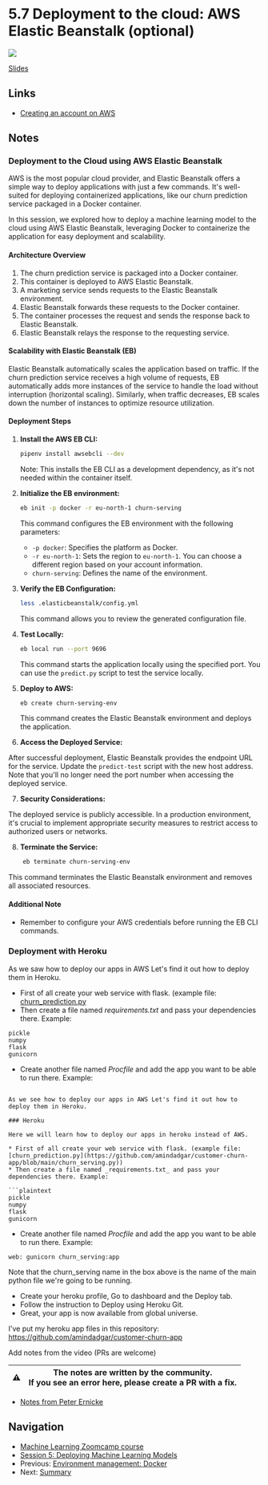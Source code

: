 # 5.7 Deployment to the cloud: AWS Elastic Beanstalk (optional)

<a href="https://www.youtube.com/watch?v=HGPJ4ekhcLg&list=PL3MmuxUbc_hIhxl5Ji8t4O6lPAOpHaCLR"><img src="images/thumbnail-5-07.jpg"></a>

[Slides](https://www.slideshare.net/AlexeyGrigorev/ml-zoomcamp-5-model-deployment)

## Links

* [Creating an account on AWS](https://mlbookcamp.com/article/aws)

## Notes

### Deployment to the Cloud using AWS Elastic Beanstalk
AWS is the most popular cloud provider, and Elastic Beanstalk offers a simple way to deploy applications with just a few commands. It's well-suited for deploying containerized applications, like our churn prediction service packaged in a Docker container.

In this session, we explored how to deploy a machine learning model to the cloud using AWS Elastic Beanstalk, leveraging Docker to containerize the application for easy deployment and scalability.

#### Architecture Overview
1.  The churn prediction service is packaged into a Docker container.
2.  This container is deployed to AWS Elastic Beanstalk.
3.  A marketing service sends requests to the Elastic Beanstalk environment.
4.  Elastic Beanstalk forwards these requests to the Docker container.
5.  The container processes the request and sends the response back to Elastic Beanstalk.
6.  Elastic Beanstalk relays the response to the requesting service.

#### Scalability with Elastic Beanstalk (EB)
Elastic Beanstalk automatically scales the application based on traffic. If the churn prediction service receives a high volume of requests, EB automatically adds more instances of the service to handle the load without interruption (horizontal scaling). Similarly, when traffic decreases, EB scales down the number of instances to optimize resource utilization.

#### Deployment Steps
1.  **Install the AWS EB CLI:**

    ```bash
    pipenv install awsebcli --dev
    ```
    Note: This installs the EB CLI as a development dependency, as it's not needed within the container itself.
    
2.  **Initialize the EB environment:**
    ```bash
    eb init -p docker -r eu-north-1 churn-serving
    ```
    This command configures the EB environment with the following parameters:
    *   `-p docker`: Specifies the platform as Docker.
    *   `-r eu-north-1`: Sets the region to `eu-north-1`. You can choose a different region based on your account information.
    *   `churn-serving`: Defines the name of the environment.
      
3.  **Verify the EB Configuration:**
    ```bash
    less .elasticbeanstalk/config.yml
    ```
    This command allows you to review the generated configuration file.
    
4.  **Test Locally:**
   
    ```bash
    eb local run --port 9696
    ```
    This command starts the application locally using the specified port. You can use the `predict.py` script to test the service locally.
    
5.  **Deploy to AWS:**
    ```bash
    eb create churn-serving-env
    ```
    This command creates the Elastic Beanstalk environment and deploys the application.
    
6.  **Access the Deployed Service:**

After successful deployment, Elastic Beanstalk provides the endpoint URL for the service. Update the `predict-test` script with the new host address. Note that you'll no longer need the port number when accessing the deployed service.

7.  **Security Considerations:**

The deployed service is publicly accessible. In a production environment, it's crucial to implement appropriate security measures to restrict access to authorized users or networks.

8.  **Terminate the Service:**

```bash
    eb terminate churn-serving-env
```
This command terminates the Elastic Beanstalk environment and removes all associated resources.

#### Additional Note
*   Remember to configure your AWS credentials before running the EB CLI commands.

### Deployment with Heroku
As we saw how to deploy our apps in AWS Let's find it out how to deploy them in Heroku.

- First of all create your web service with flask. (example file: [churn_prediction.py](https://github.com/amindadgar/customer-churn-app/blob/main/churn_serving.py)
- Then create a file named _requirements.txt_ and pass your dependencies there. Example:
 ```
 pickle
 numpy
 flask
 gunicorn
  ```
- Create another file named _Procfile_ and add the app you want to be able to run there. Example:
 ```

As we see how to deploy our apps in AWS Let's find it out how to deploy them in Heroku.

### Heroku

Here we will learn how to deploy our apps in heroku instead of AWS.

* First of all create your web service with flask. (example file: [churn_prediction.py](https://github.com/amindadgar/customer-churn-app/blob/main/churn_serving.py))
* Then create a file named _requirements.txt_ and pass your dependencies there. Example:

```plaintext
pickle
numpy
flask
gunicorn
```

* Create another file named _Procfile_ and add the app you want to be able to run there. Example:

```plaintext
web: gunicorn churn_serving:app
```

Note that the churn_serving name in the box above is the name of the main python file we're going to be running.

* Create your heroku profile, Go to dashboard and the Deploy tab.
* Follow the instruction to Deploy using Heroku Git.
* Great, your app is now available from global universe.

I've put my heroku app files in this repository:
<https://github.com/amindadgar/customer-churn-app>

Add notes from the video (PRs are welcome)

|⚠️|The notes are written by the community.<br>If you see an error here, please create a PR with a fix.|
|---|---|

* [Notes from Peter Ernicke](https://knowmledge.com/2023/10/15/ml-zoomcamp-2023-deploying-machine-learning-models-part-7/)

## Navigation

* [Machine Learning Zoomcamp course](../)
* [Session 5: Deploying Machine Learning Models](./)
* Previous: [Environment management: Docker](06-docker.md)
* Next: [Summary](08-summary.md)
